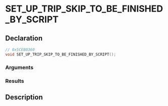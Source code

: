 # SET_UP_TRIP_SKIP_TO_BE_FINISHED_BY_SCRIPT

## Declaration
```cpp
// 0x5CEB0360
void SET_UP_TRIP_SKIP_TO_BE_FINISHED_BY_SCRIPT();
```

### Arguments

### Results

## Description
